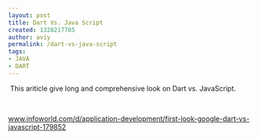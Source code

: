 ```yaml
---
layout: post
title: Dart Vs. Java Script
created: 1328217785
author: aviy
permalink: /dart-vs-java-script
tags:
- JAVA
- DART
---
```

<p>&nbsp;This ariticle give long and comprehensive look on Dart&nbsp;vs. JavaScript.</p>
<p>&nbsp;</p>
<p><a href="http://www.infoworld.com/d/application-development/first-look-google-dart-vs-javascript-179852">www.infoworld.com/d/application-development/first-look-google-dart-vs-javascript-179852</a></p>
<p>&nbsp;</p>
